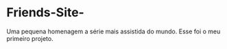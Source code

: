 # Friends-Site-
Uma pequena homenagem a série mais assistida do mundo.
Esse foi o meu primeiro projeto.

